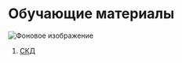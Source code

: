 # Обучающие материалы

![Фоновое изображение](https://github.com/user-attachments/assets/9783b776-5018-4f8c-9843-a43e9cae27e7)

1. [СКД](https://github.com/financial-forensics-al/Study/tree/c2514e49a9bf3d1439f4488c63d62950de6cd3ef/1.%20%D0%A1%D0%9A%D0%94)



